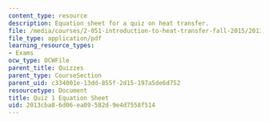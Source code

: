 ```yaml
---
content_type: resource
description: Equation sheet for a quiz on heat transfer.
file: /media/courses/2-051-introduction-to-heat-transfer-fall-2015/2013cba86d06ea09582d9e4d7558f514_MIT2_051F15_EqnSheet_Q1.pdf
file_type: application/pdf
learning_resource_types:
- Exams
ocw_type: OCWFile
parent_title: Quizzes
parent_type: CourseSection
parent_uid: c334001e-13dd-855f-2d15-197a5de6d752
resourcetype: Document
title: Quiz 1 Equation Sheet
uid: 2013cba8-6d06-ea09-582d-9e4d7558f514
---
```

